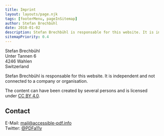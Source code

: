 ```yaml
---
title: Imprint
layout: layouts/page.njk
tags: [footerMenu, pageInSitemap]
author: Stefan Brechbühl
date: 2018-01-02
description: Stefan Brechbühl is responsable for this website. It is independent and not connected to a company or organisation.
sitemapPriority: 0.4
---
```


Stefan Brechbühl  
Unter Tannen 6  
4246 Wahlen  
Switzerland

Stefan Brechbühl is responsable for this website. It is independent and not connected to a company or organisation.

The content can have been created by several persons and is licensed under [CC BY 4.0](https://creativecommons.org/licenses/by/4.0/).

## Contact

E-Mail: [mail@accessible-pdf.info](mailto:mail@accessible-pdf.info)  
Twitter: [@PDFa11y](https://twitter.com/PDFa11y)
